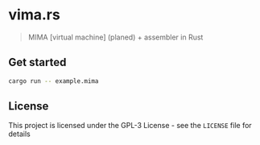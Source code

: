 # vima.rs

> MIMA [virtual machine] (planed) + assembler in Rust


## Get started

```sh
cargo run -- example.mima
```

## License

This project is licensed under the GPL-3 License - see the `LICENSE` file for details

